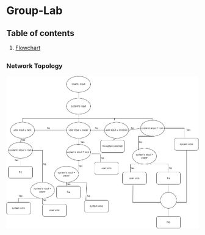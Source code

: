 # Group-Lab

## Table of contents

1. [Flowchart](#flowchart)
 ##

### Network Topology
 <img src="./flowchart_group1_drawio.png"
     alt="Network Topology image not found"
     style="float: left; margin-right: 10px;" />
 ##
